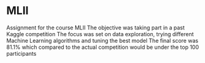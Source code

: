 # MLII
Assignment for the course MLII
The objective was taking part in a past Kaggle competition
The focus was set on data exploration, trying different Machine Learning algorithms and tuning the best model
The final score was 81.1% which compared to the actual competition would be under the top 100 participants
